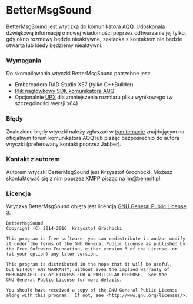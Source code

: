 # BetterMsgSound
BetterMsgSound jest wtyczką do komunikatora [AQQ](http://www.aqq.eu/pl.php). Udoskonala dźwiękową informację o nowej wiadomości poprzez odtwarzanie jej tylko, gdy okno rozmowy będzie nieaktywne, zakładka z kontaktem nie będzie otwarta lub kiedy będziemy nieaktywni.

### Wymagania
Do skompilowania wtyczki BetterMsgSound potrzebne jest:

* Embarcadero RAD Studio XE7 (tylko C++Builder)
* [Plik nagłówkowy SDK komunikatora AQQ](https://bitbucket.org/beherit/pluginapi-for-aqq-im)
* Opcjonalnie [UPX](http://upx.sourceforge.net/) dla zmniejszenia rozmiaru pliku wynikowego (w szczególności wersji x64)

### Błędy
Znalezione błędy wtyczki należy zgłaszać w [tym temacie](http://forum.aqq.eu/topic/12161-bettermsgsound/) znajdującym na oficjalnym forum komunikatora AQQ lub pisząc bezpośrednio do autora wtyczki (preferowany kontakt poprzez Jabber).

### Kontakt z autorem
Autorem wtyczki BetterMsgSound jest Krzysztof Grochocki. Możesz skontaktować się z nim poprzez XMPP pisząc na im@beherit.pl.

### Licencja
Wtyczka BetterMsgSound objęta jest licencją [GNU General Public License 3](http://www.gnu.org/copyleft/gpl.html).

~~~~
BetterMsgSound
Copyright (C) 2014-2016  Krzysztof Grochocki

This program is free software: you can redistribute it and/or modify
it under the terms of the GNU General Public License as published by
the Free Software Foundation, either version 3 of the License, or
(at your option) any later version.

This program is distributed in the hope that it will be useful,
but WITHOUT ANY WARRANTY; without even the implied warranty of
MERCHANTABILITY or FITNESS FOR A PARTICULAR PURPOSE.  See the
GNU General Public License for more details.

You should have received a copy of the GNU General Public License
along with this program.  If not, see <http://www.gnu.org/licenses/>.
~~~~